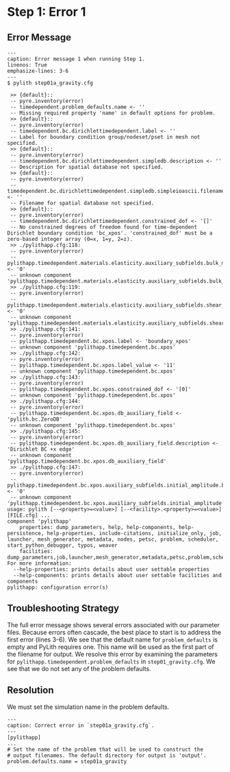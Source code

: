 # Step 1: Error 1

## Error Message

```{code-block} console
---
caption: Error message 1 when running Step 1.
linenos: True
emphasize-lines: 3-6
---
$ pylith step01a_gravity.cfg

 >> {default}::
 -- pyre.inventory(error)
 -- timedependent.problem_defaults.name <- ''
 -- Missing required property 'name' in default options for problem.
 >> {default}::
 -- pyre.inventory(error)
 -- timedependent.bc.dirichlettimedependent.label <- ''
 -- Label for boundary condition group/nodeset/pset in mesh not specified.
 >> {default}::
 -- pyre.inventory(error)
 -- timedependent.bc.dirichlettimedependent.simpledb.description <- ''
 -- Description for spatial database not specified.
 >> {default}::
 -- pyre.inventory(error)
 -- timedependent.bc.dirichlettimedependent.simpledb.simpleioascii.filename <- ''
 -- Filename for spatial database not specified.
 >> {default}::
 -- pyre.inventory(error)
 -- timedependent.bc.dirichlettimedependent.constrained_dof <- '[]'
 -- No constrained degrees of freedom found for time-dependent Dirichlet boundary condition 'bc_xpos'. 'constrained_dof' must be a zero-based integer array (0=x, 1=y, 2=z).
 >> ./pylithapp.cfg:118:
 -- pyre.inventory(error)
 -- pylithapp.timedependent.materials.elasticity.auxiliary_subfields.bulk_modulus.basis_order <- '0'
 -- unknown component 'pylithapp.timedependent.materials.elasticity.auxiliary_subfields.bulk_modulus'
 >> ./pylithapp.cfg:119:
 -- pyre.inventory(error)
 -- pylithapp.timedependent.materials.elasticity.auxiliary_subfields.shear_modulus.basis_order <- '0'
 -- unknown component 'pylithapp.timedependent.materials.elasticity.auxiliary_subfields.shear_modulus'
 >> ./pylithapp.cfg:141:
 -- pyre.inventory(error)
 -- pylithapp.timedependent.bc.xpos.label <- 'boundary_xpos'
 -- unknown component 'pylithapp.timedependent.bc.xpos'
 >> ./pylithapp.cfg:142:
 -- pyre.inventory(error)
 -- pylithapp.timedependent.bc.xpos.label_value <- '11'
 -- unknown component 'pylithapp.timedependent.bc.xpos'
 >> ./pylithapp.cfg:143:
 -- pyre.inventory(error)
 -- pylithapp.timedependent.bc.xpos.constrained_dof <- '[0]'
 -- unknown component 'pylithapp.timedependent.bc.xpos'
 >> ./pylithapp.cfg:144:
 -- pyre.inventory(error)
 -- pylithapp.timedependent.bc.xpos.db_auxiliary_field <- 'pylith.bc.ZeroDB'
 -- unknown component 'pylithapp.timedependent.bc.xpos'
 >> ./pylithapp.cfg:145:
 -- pyre.inventory(error)
 -- pylithapp.timedependent.bc.xpos.db_auxiliary_field.description <- 'Dirichlet BC +x edge'
 -- unknown component 'pylithapp.timedependent.bc.xpos.db_auxiliary_field'
 >> ./pylithapp.cfg:147:
 -- pyre.inventory(error)
 -- pylithapp.timedependent.bc.xpos.auxiliary_subfields.initial_amplitude.basis_order <- '0'
 -- unknown component 'pylithapp.timedependent.bc.xpos.auxiliary_subfields.initial_amplitude'
usage: pylith [--<property>=<value>] [--<facility>.<property>=<value>] [FILE.cfg] ...
component 'pylithapp'
    properties: dump_parameters, help, help-components, help-persistence, help-properties, include-citations, initialize_only, job, launcher, mesh_generator, metadata, nodes, petsc, problem, scheduler, start_python_debugger, typos, weaver
    facilities: dump_parameters,job,launcher,mesh_generator,metadata,petsc,problem,scheduler,weaver
For more information:
  --help-properties: prints details about user settable properties
  --help-components: prints details about user settable facilities and components
pylithapp: configuration error(s)
```

## Troubleshooting Strategy

The full error message shows several errors associated with our parameter files.
Because errors often cascade, the best place to start is to address the first error (lines 3-6).
We see that the default name for `problem_defaults` is empty and PyLith requires one.
This name will be used as the first part of the filename for output.
We resolve this error by examining the parameters for `pylithapp.timedependent.problem_defaults` in `step01_gravity.cfg`.
We see that we do not set any of the problem defaults.

## Resolution

We must set the simulation name in the problem defaults.

```{code-block} cfg
---
caption: Correct error in `step01a_gravity.cfg`.
---
[pylithapp]
...
# Set the name of the problem that will be used to construct the
# output filenames. The default directory for output is 'output'.
problem.defaults.name = step01a_gravity
```
